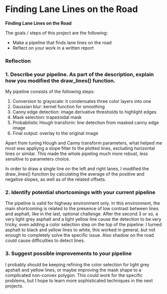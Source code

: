 # **Finding Lane Lines on the Road** 

**Finding Lane Lines on the Road**

The goals / steps of this project are the following:
* Make a pipeline that finds lane lines on the road
* Reflect on your work in a written report


### Reflection

### 1. Describe your pipeline. As part of the description, explain how you modified the draw_lines() function.

My pipeline consists of the following steps:

1. Conversion to grayscale: it condensates three color layers into one
2. Gaussian blur: kernel function for smoothing
3. Canny edge detection: image derivative thresholds to highlight edges
4. Mask selection: trapezoidal mask
5. Probabilistic Hough transform: line detection from masked canny edge image
6. Final output: overlay to the original image

Apart from tuning Hough and Canny transform parameters, what helped me most was appliyng a slope filter to the plotted lines, excluding horizontal lines or similar. This made the whole pipeling much more robust, less sensitive to parameters choice.

In order to draw a single line on the left and right lanes, I modified the draw_lines() function by calculating the average of the positive and negative slopes, as well as of the related offsets.


### 2. Identify potential shortcomings with your current pipeline

The pipeline is valid for highway environment only. In this environment, the main shortcoming is related to the presence of low contrast between lines and asphalt, like in the last, optional challenge. After the second 3 or so, a very light grey asphalt and a light yellow line cause the detection to be very tricky, even adding a color selection step on the top of the pipeline: I turned asphalt to black and yellow lines to white, this worked in general, but not enough to completely solve the specific issue.
Also shadow on the road could cause difficulties to detect lines.

### 3. Suggest possible improvements to your pipeline

I probably should be keeping refining the color selection for light grey apshalt and yellow lines, or maybe improving the mask shape to a complicated non-convex polygon. This could work for the specific problems, but I hope to learn more sophisticated techniques in the next projects.
